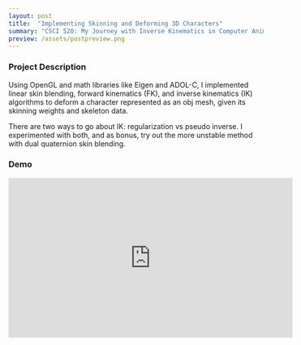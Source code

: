 ```yaml
---
layout: post
title:  "Implementing Skinning and Deforming 3D Characters"
summary: "CSCI 520: My Journey with Inverse Kinematics in Computer Animation"
preview: /assets/postpreview.png
---
```


### Project Description
Using OpenGL and math libraries like Eigen and ADOL-C, I implemented linear skin blending, forward kinematics (FK), and inverse kinematics (IK) algorithms to deform a character represented as an obj mesh, given its skinning weights and skeleton data.

There are two ways to go about IK: regularization vs pseudo inverse. I experimented with both, and as bonus, try out the more unstable method with dual quaternion skin blending.

### Demo
<iframe width="560" height="315" src="https://www.youtube.com/embed/AA19c3Jzv-Q?si=Lpo08munJUCcPLQJ" title="YouTube video player" frameborder="0" allow="accelerometer; autoplay; clipboard-write; encrypted-media; gyroscope; picture-in-picture; web-share" referrerpolicy="strict-origin-when-cross-origin" allowfullscreen></iframe>